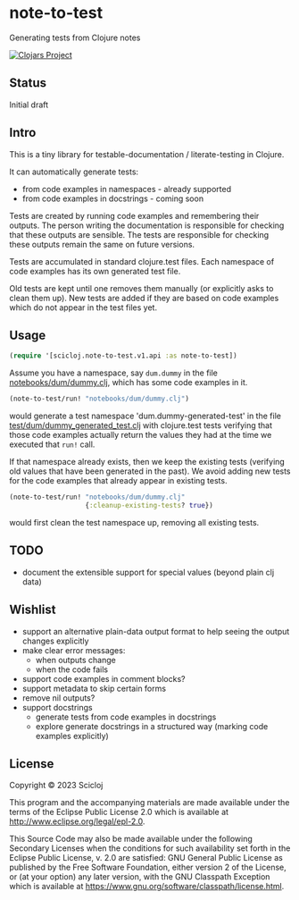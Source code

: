 # note-to-test

Generating tests from Clojure notes

[![Clojars Project](https://img.shields.io/clojars/v/org.scicloj/note-to-test.svg)](https://clojars.org/org.scicloj/note-to-test)

## Status
Initial draft

## Intro

This is a tiny library for testable-documentation / literate-testing in Clojure.

It can automatically generate tests:
- from code examples in namespaces - already supported
- from code examples in docstrings - coming soon

Tests are created by running code examples and remembering their outputs. The person writing the documentation is responsible for checking that these outputs are sensible. The tests are responsible for checking these outputs remain the same on future versions.

Tests are accumulated in standard clojure.test files. Each namespace of code examples has its own generated test file.

Old tests are kept until one removes them manually (or explicitly asks to clean them up). New tests are added if they are based on code examples which do not appear in the test files yet.

## Usage

```clj
(require '[scicloj.note-to-test.v1.api :as note-to-test])
```

Assume you have a namespace, say `dum.dummy` in the file [notebooks/dum/dummy.clj](notebooks/dum/dummy.clj), which has some code examples in it.

```clj
(note-to-test/run! "notebooks/dum/dummy.clj")
```
would generate a test namespace 'dum.dummy-generated-test' in the file [test/dum/dummy_generated_test.clj](test/dum/dummy_generated_test.clj) with clojure.test tests verifying that those code examples actually return the values they had at the time we executed that `run!` call.

If that namespace already exists, then we keep the existing tests (verifying old values that have been generated in the past). We avoid adding new tests for the code examples that already appear in existing tests.

```clj
(note-to-test/run! "notebooks/dum/dummy.clj"
                   {:cleanup-existing-tests? true})
```
would first clean the test namespace up, removing all existing tests.

## TODO
- document the extensible support for special values (beyond plain clj data)

## Wishlist
- support an alternative plain-data output format to help seeing the output changes explicitly
- make clear error messages:
  - when outputs change
  - when the code fails
- support code examples in comment blocks?
- support metadata to skip certain forms
- remove nil outputs?
- support docstrings
  - generate tests from code examples in docstrings
  - explore generate docstrings in a structured way (marking code examples explicitly)
  
## License

Copyright © 2023 Scicloj

This program and the accompanying materials are made available under the
terms of the Eclipse Public License 2.0 which is available at
http://www.eclipse.org/legal/epl-2.0.

This Source Code may also be made available under the following Secondary
Licenses when the conditions for such availability set forth in the Eclipse
Public License, v. 2.0 are satisfied: GNU General Public License as published by
the Free Software Foundation, either version 2 of the License, or (at your
option) any later version, with the GNU Classpath Exception which is available
at https://www.gnu.org/software/classpath/license.html.
